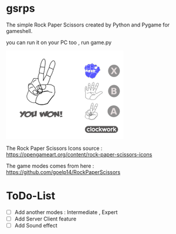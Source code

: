 # gsrps
The simple Rock Paper Scissors created by Python and Pygame for gameshell. 

you can run it on your PC too , run game.py

![screenshot](screenshot.png)

The Rock Paper Scissors Icons source :
https://opengameart.org/content/rock-paper-scissors-icons

The game modes comes from here :
https://github.com/goelp14/RockPaperScissors

# ToDo-List
- [ ] Add another modes : Intermediate , Expert
- [ ] Add Server Client feature
- [ ] Add Sound effect
